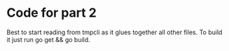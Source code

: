 # Code for part 2

Best to start reading from tmpcli as it glues together all other files. To build it just run go get && go build.
